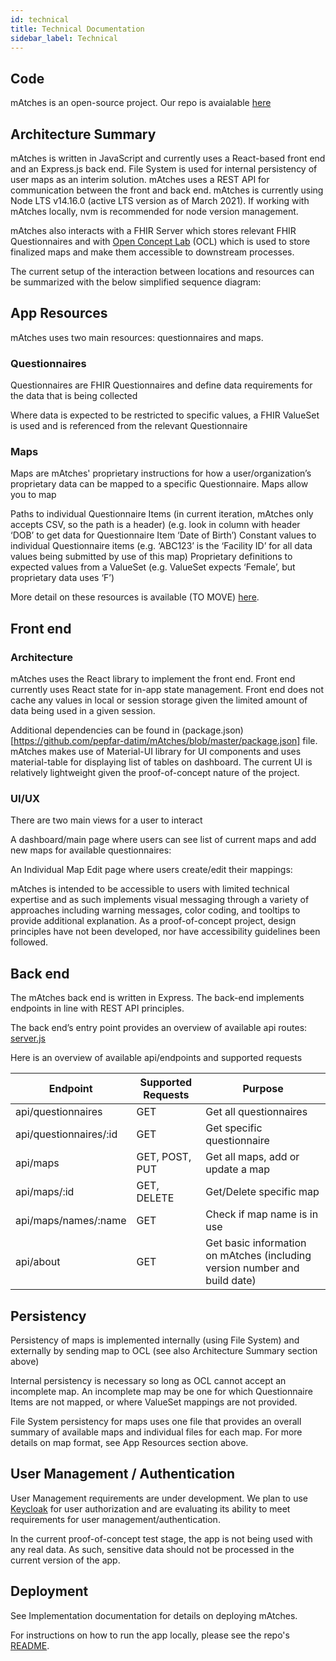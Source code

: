 ```yaml
---
id: technical
title: Technical Documentation
sidebar_label: Technical
---
```


## Code

mAtches is an open-source project. Our repo is avaialable [here](https://github.com/pepfar-datim/mAtches)

## Architecture Summary

mAtches is written in JavaScript and currently uses a React-based front end and an Express.js back end. File System is used for internal persistency of user maps as an interim solution. mAtches uses a REST API for communication between the front and back end. mAtches is currently using Node LTS v14.16.0 (active LTS version as of March 2021). If working with mAtches locally, nvm is recommended for node version management. 

mAtches also interacts with a FHIR Server which stores relevant FHIR Questionnaires and with [Open Concept Lab](https://www.openconceptlab.org/) (OCL) which is used to store finalized maps and make them accessible to downstream processes.

The current setup of the interaction between locations and resources can be summarized with the below simplified sequence diagram:



## App Resources

mAtches uses two main resources: questionnaires and maps.

### Questionnaires 

Questionnaires are FHIR Questionnaires and define data requirements for the data that is being collected

Where data is expected to be restricted to specific values, a FHIR ValueSet is used and is referenced from the relevant Questionnaire

### Maps 

Maps are mAtches' proprietary instructions for how a user/organization’s proprietary data can be mapped to a specific Questionnaire. Maps allow you to map

Paths to individual Questionnaire Items (in current iteration, mAtches only accepts CSV, so the path is a header) (e.g. look in column with header ‘DOB’ to get data for Questionnaire Item ‘Date of Birth’)
Constant values to individual Questionnaire items (e.g. ‘ABC123’ is the ‘Facility ID’ for all data values being submitted by use of this map)
Proprietary definitions to expected values from a ValueSet (e.g. ValueSet expects ‘Female’, but proprietary data uses ‘F’)

More detail on these resources is available (TO MOVE) [here](https://github.com/pepfar-datim/mAtches/wiki/Explanation-of-mAtches-Mapping).

## Front end

### Architecture

mAtches uses the React library to implement the front end. Front end currently uses React state for in-app state management. Front end does not cache any values in local or session storage given the limited amount of data being used in a given session.

Additional dependencies can be found in (package.json)[https://github.com/pepfar-datim/mAtches/blob/master/package.json] file. mAtches makes use of Material-UI library for UI components and uses material-table for displaying list of tables on dashboard. The current UI is relatively lightweight given the proof-of-concept nature of the project.

### UI/UX

There are two main views for a user to interact 

A dashboard/main page where users can see list of current maps and add new maps for available questionnaires:

An Individual Map Edit page where users create/edit their mappings:

mAtches is intended to be accessible to users with limited technical expertise and as such implements visual messaging through a variety of approaches including warning messages, color coding, and tooltips to provide additional explanation. As a proof-of-concept project, design principles have not been developed, nor have accessibility guidelines been followed.

## Back end

The mAtches back end is written in Express. The back-end implements endpoints in line with REST API principles.

The back end’s entry point provides an overview of available api routes: [server.js](https://github.com/pepfar-datim/mAtches/blob/master/server/server.js)

Here is an overview of available api/endpoints and supported requests

| Endpoint | Supported Requests | Purpose |
| ---- | -- | ----|
| api/questionnaires | GET | Get all questionnaires |
| api/questionnaires/:id |GET | Get specific questionnaire |
| api/maps | GET, POST, PUT | Get all maps, add or update a map |
| api/maps/:id | GET, DELETE |Get/Delete specific map |
| api/maps/names/:name | GET | Check if map name is in use |
| api/about | GET | Get basic information on mAtches (including version number and build date) |

## Persistency

Persistency of maps is implemented internally (using File System) and externally by sending map to OCL (see also Architecture Summary section above)

Internal persistency is necessary so long as OCL cannot accept an incomplete map. An incomplete map may be one for which Questionnaire Items are not mapped, or  where ValueSet mappings are not provided.

File System persistency for maps uses one file that provides an overall summary of available maps and individual files for each map. For more details on map format, see App Resources section above.

## User Management / Authentication

User Management requirements are under development. We plan to use [Keycloak](https://www.keycloak.org/) for user authorization and are evaluating its ability to meet requirements for user management/authentication. 

In the current proof-of-concept test stage, the app is not being used with any real data. As such, sensitive data should not be processed in the current version of the app.

## Deployment

See Implementation documentation for details on deploying mAtches.

For instructions on how to run the app locally, please see the repo's [README](https://github.com/pepfar-datim/mAtches).
